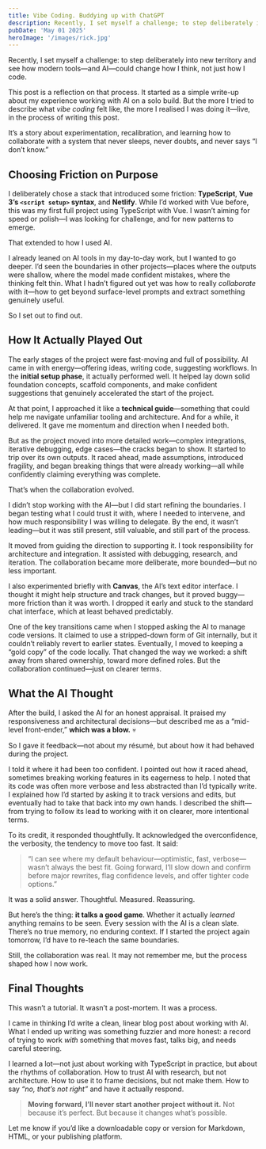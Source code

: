 ```yaml
---
title: Vibe Coding. Buddying up with ChatGPT
description: Recently, I set myself a challenge; to step deliberately into new territory and see how modern tools—and AI—could change how I think, not just how I code.
pubDate: 'May 01 2025'
heroImage: '/images/rick.jpg'
---
```

Recently, I set myself a challenge: to step deliberately into new territory and see how modern tools—and AI—could change how I think, not just how I code.

This post is a reflection on that process. It started as a simple write-up about my experience working with AI on a solo build. But the more I tried to describe what *vibe coding* felt like, the more I realised I was doing it—live, in the process of writing this post.

It’s a story about experimentation, recalibration, and learning how to collaborate with a system that never sleeps, never doubts, and never says “I don’t know.”

## Choosing Friction on Purpose

I deliberately chose a stack that introduced some friction: **TypeScript**, **Vue 3’s `<script setup>` syntax**, and **Netlify**. While I’d worked with Vue before, this was my first full project using TypeScript with Vue. I wasn’t aiming for speed or polish—I was looking for challenge, and for new patterns to emerge.

That extended to how I used AI.

I already leaned on AI tools in my day-to-day work, but I wanted to go deeper. I’d seen the boundaries in other projects—places where the outputs were shallow, where the model made confident mistakes, where the thinking felt thin. What I hadn’t figured out yet was how to really *collaborate* with it—how to get beyond surface-level prompts and extract something genuinely useful.

So I set out to find out.

## How It Actually Played Out

The early stages of the project were fast-moving and full of possibility. AI came in with energy—offering ideas, writing code, suggesting workflows. In the **initial setup phase**, it actually performed well. It helped lay down solid foundation concepts, scaffold components, and make confident suggestions that genuinely accelerated the start of the project.

At that point, I approached it like a **technical guide**—something that could help me navigate unfamiliar tooling and architecture. And for a while, it delivered. It gave me momentum and direction when I needed both.

But as the project moved into more detailed work—complex integrations, iterative debugging, edge cases—the cracks began to show. It started to trip over its own outputs. It raced ahead, made assumptions, introduced fragility, and began breaking things that were already working—all while confidently claiming everything was complete.

That’s when the collaboration evolved.

I didn’t stop working with the AI—but I did start refining the boundaries. I began testing what I could trust it with, where I needed to intervene, and how much responsibility I was willing to delegate. By the end, it wasn’t leading—but it was still present, still valuable, and still part of the process.

It moved from guiding the direction to supporting it. I took responsibility for architecture and integration. It assisted with debugging, research, and iteration. The collaboration became more deliberate, more bounded—but no less important.

I also experimented briefly with **Canvas**, the AI’s text editor interface. I thought it might help structure and track changes, but it proved buggy—more friction than it was worth. I dropped it early and stuck to the standard chat interface, which at least behaved predictably.

One of the key transitions came when I stopped asking the AI to manage code versions. It claimed to use a stripped-down form of Git internally, but it couldn’t reliably revert to earlier states. Eventually, I moved to keeping a “gold copy” of the code locally. That changed the way we worked: a shift away from shared ownership, toward more defined roles. But the collaboration continued—just on clearer terms.

## What the AI Thought

After the build, I asked the AI for an honest appraisal. It praised my responsiveness and architectural decisions—but described me as a “mid-level front-ender,” **which was a blow.** 💀

So I gave it feedback—not about my résumé, but about how it had behaved during the project.

I told it where it had been too confident. I pointed out how it raced ahead, sometimes breaking working features in its eagerness to help. I noted that its code was often more verbose and less abstracted than I’d typically write. I explained how I’d started by asking it to track versions and edits, but eventually had to take that back into my own hands. I described the shift—from trying to follow its lead to working with it on clearer, more intentional terms.

To its credit, it responded thoughtfully. It acknowledged the overconfidence, the verbosity, the tendency to move too fast. It said:

> “I can see where my default behaviour—optimistic, fast, verbose—wasn’t always the best fit. Going forward, I’ll slow down and confirm before major rewrites, flag confidence levels, and offer tighter code options.”

It was a solid answer. Thoughtful. Measured. Reassuring.

But here’s the thing: **it talks a good game**. Whether it actually *learned* anything remains to be seen. Every session with the AI is a clean slate. There’s no true memory, no enduring context. If I started the project again tomorrow, I’d have to re-teach the same boundaries.

Still, the collaboration was real. It may not remember me, but the process shaped how I now work.

## Final Thoughts

This wasn’t a tutorial. It wasn’t a post-mortem. It was a process.

I came in thinking I’d write a clean, linear blog post about working with AI. What I ended up writing was something fuzzier and more honest: a record of trying to work *with* something that moves fast, talks big, and needs careful steering.

I learned a lot—not just about working with TypeScript in practice, but about the rhythms of collaboration. How to trust AI with research, but not architecture. How to use it to frame decisions, but not make them. How to say *“no, that’s not right”* and have it actually respond.

> **Moving forward, I’ll never start another project without it.**
> Not because it’s perfect. But because it changes what’s possible.

Let me know if you’d like a downloadable copy or version for Markdown, HTML, or your publishing platform.